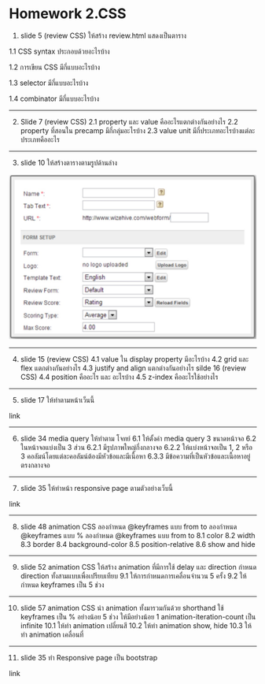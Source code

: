 # Homework 2.CSS

1. slide 5 (review CSS) ให้สร้าง review.html แสดงเป็นตาราง 

1.1 CSS syntax ประกอบด้วยอะไรบ้าง 

1.2 การเขียน CSS มีกี่แบบอะไรบ้าง

1.3 selector มีกี่แบบอะไรบ้าง

1.4 combinator มีกี่แบบอะไรบ้าง

---

2. Slide 7 (review CSS)
2.1 property และ value คืออะไรแตกต่างกันอย่างไร
2.2 property ที่สอนใน precamp มีกี่กลุ่มอะไรบ้าง
2.3 value unit มีกี่ประเภทอะไรบ้างแต่ละ ประเภทคืออะไร

---

3. slide 10 ให้สร้างตารางตามรูปด้านล่าง

![slide10](slide10.jpg)

---

4. slide 15 (review CSS)
4.1 value ใน display property มีอะไรบ้าง
4.2 grid และ flex แตกต่างกันอย่างไร
4.3 justify and align แตกต่างกันอย่างไร
    silde 16 (review CSS)
4.4 position คืออะไร และ อะไรบ้าง
4.5 z-index คืออะไรใช้อย่างไร

---

5. slide 17 ให้ทำตามหน้าเว็นนี้

link

---

6. slide 34 media query ให้ทำตาม โจทย์
6.1 ให้ตั้งค่า media query 3 ขนาดหน้าจอ
6.2 ในหน้าจอแบ่งเป็น 3 ส่วน
6.2.1 มีรูปภาพใหญ่กึ่งกลางจอ
6.2.2 ให้แบ่งหน้าจอเป็น 1, 2 หรือ 3 คอลัมน์โดยแต่ละคอลัมน์ต้องมีหัวข้อและมีเนื้อหา
6.3.3 มีข้อความที่เป็นหัวข้อและเนื้อหาอยู่ตรงกลางจอ

---

7. slide 35 ให้ทำหน้า responsive page ตามตัวอย่างเว็บนี้

link

---

8. slide 48 animation CSS
ลองกำหนด @keyframes แบบ from to 
ลองกำหนด @keyframes แบบ %
ลองกำหนด @keyframes แบบ from to 
8.1 color 
8.2 width
8.3 border
8.4 background-color
8.5 position-relative
8.6 show and hide

---

9. slide 52 animation CSS 
ให้สร้าง animation ที่มีการใช้ delay และ direction กำหนด direction ทั้งสามแบบเพื่อเปรียบเทียบ
9.1 ให้การกำหนดการเคลื่อนจำนวน 5 ครั้ง
9.2 ให้กำหนด keyframes เป็น 5 ช่วง

---

10. slide 57 animation CSS
นำ animation ทั้งมารวมกันด้วย shorthand
ใช้ keyframes เป็น % อย่างน้อย 5 ช่วง
ให้มีอย่างน้อย 1 animation-iteration-count เป็น infinite
10.1 ให้ทำ animation เปลี่ยนสี
10.2 ให้ทำ animation show, hide
10.3 ให้ทำ animation เคลื่อนที่

---

11. slide 35 ทำ Responsive page เป็น bootstrap

link


